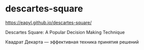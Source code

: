 # descartes-square
https://eapyl.github.io/descartes-square/

Descartes Square: A Popular Decision Making Technique

Квадрат Декарта — эффективная техника принятия решений
